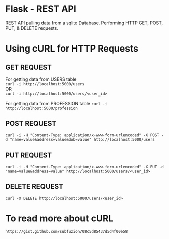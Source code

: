 # Flask - REST API 

REST API pulling data from a sqlite Database. Performing HTTP GET, POST, PUT, & DELETE requests.


# Using cURL for HTTP Requests

## GET REQUEST
For getting data from USERS table  
`curl -i http://localhost:5000/users`  
OR  
`curl -i http://localhost:5000/users/<user_id>`

For getting data from PROFESSION table
`curl -i http://localhost:5000/profession`

## POST REQUEST
`curl -i -H "Content-Type: application/x-www-form-urlencoded" -X POST -d "name=value&address=value&dob=value" http://localhost:5000/users`

## PUT REQUEST
`curl -i -H "Content-Type: application/x-www-form-urlencoded" -X PUT -d "name=value&address=value" http://localhost:5000/users/<user_id>`

## DELETE REQUEST
`curl -X DELETE http://localhost:5000/users/<user_id>`


# To read more about cURL
`https://gist.github.com/subfuzion/08c5d85437d5d4f00e58`